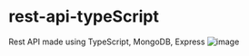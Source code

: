 # rest-api-typeScript
Rest API made using TypeScript, MongoDB, Express 
![image](https://github.com/TheCodePassion/rest-api-typeScript/assets/133754950/74e6bac6-9e8f-4ce7-ba67-d58d8a0c975f)

